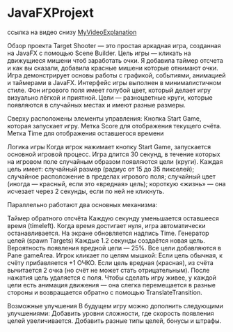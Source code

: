# JavaFXProjext

ссылка на видео снизу
[MyVideoExplanation](https://youtu.be/XPhjNpCMXvQ)

Обзор проекта Target Shooter — это простая аркадная игра, созданная на JavaFX с помощью Scene Builder. Цель игры — кликать на движущиеся мишени чтоб заработать очки. Я добавила таймер отсчета и как вы сказали, добавила красные мишени которые отнимают очки. Игра демонстрирует основы работы с графикой, событиями, анимацией и таймерами в JavaFX. Интерфейс игры выполнен в минималистичном стиле. Фон игрового поля имеет голубой цвет, который делает игру визуально лёгкой и приятной. Цели — разноцветные круги, которые появляются в случайных местах и имеют разные размеры.

Сверху расположены элементы управления: Кнопка Start Game, которая запускает игру. Метка Score для отображения текущего счёта. Метка Time для отображения оставшегося времени

Логика игры Когда игрок нажимает кнопку Start Game, запускается основной игровой процесс. Игра длится 30 секунд, в течение которых на игровом поле случайным образом появляются цели (круги). Каждая цель имеет: случайный размер (радиус от 15 до 35 пикселей); случайное расположение в пределах игрового поля; случайный цвет (иногда — красный, если это «вредная» цель); короткую «жизнь» — она исчезает через 2 секунды, если по ней не кликнуть.

Параллельно работают два основных механизма:

Таймер обратного отсчёта Каждую секунду уменьшается оставшееся время (timeleft). Когда время достигает нуля, игра автоматически oстанавливается. На экране обновляется надпись Time.
Генератор целей (spawn Targets) Каждые 1.2 секунды создаётся новая цель. Вероятность появления вредной цели — 25%. Все цели добавляются в Pane gameArea.
Игрок кликает по целям мышкой: Если цель обычная, к счёту прибавляется +1 ОЧКО. Если цель вредная (красная), из счёта вычитается 2 очка (но счёт не может стать отрицательным). После нажатия цель удаляется с поля. Чтобы сделать игру живее, у каждой цели есть анимация движения — она слегка перемещается в разные стороны и возвращается обратно с помощью TranslateTransition.

Возможные улучшения В будущем игру можно дополнить следующими улучшениями: Добавить уровни сложности, где скорость появления целей увеличивается. Добавить разные типы целей, бонусы и штрафы.
